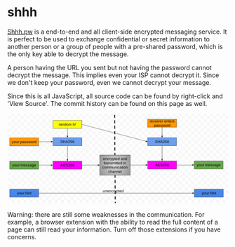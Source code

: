# shhh
[Shhh.pw](http://shhh.pw) is a end-to-end and all client-side encrypted messaging service. It is perfect to be used to exchange confidential or secret information to another person or a group of people with a pre-shared password, which is the only key able to decrypt the message.

A person having the URL you sent but not having the password cannot decrypt the message. This implies even your ISP cannot decrypt it. Since we don't keep your password, even we cannot decrypt your message.

Since this is all JavaScript, all source code can be found by right-click and 'View Source'. The commit history can be found on this page as well.

![How the encryption works](encryption.png)

Warning: there are still some weaknesses in the communication. For example, a browser extension with the ability to read the full content of a page can still read your information. Turn off those extensions if you have concerns.
